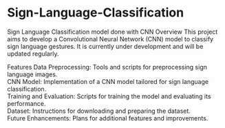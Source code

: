 # Sign-Language-Classification
 Sign Language Classification model done with CNN Overview
This project aims to develop a Convolutional Neural Network (CNN) model to classify sign language gestures. It is currently under development and will be updated regularly.

Features
Data Preprocessing: Tools and scripts for preprocessing sign language images.
<br/>
CNN Model: Implementation of a CNN model tailored for sign language classification.
<br/>
Training and Evaluation: Scripts for training the model and evaluating its performance.
<br/>
Dataset: Instructions for downloading and preparing the dataset.
<br/>
Future Enhancements: Plans for additional features and improvements.
